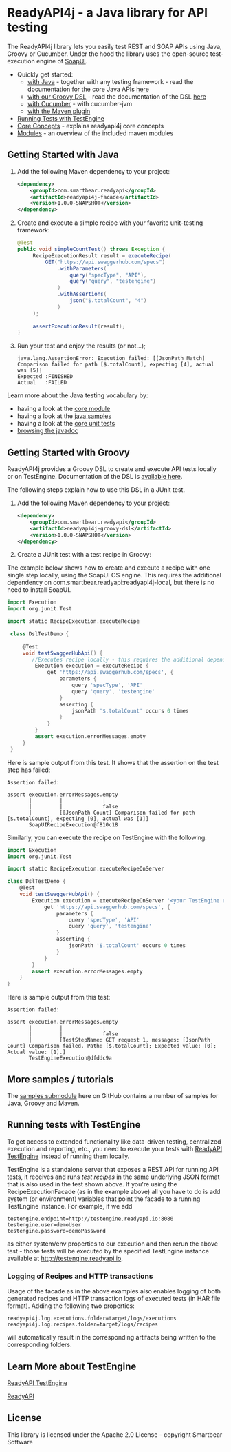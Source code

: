 # ReadyAPI4j - a Java library for API testing

The ReadyAPI4j library lets you easily test REST and SOAP APIs using Java, Groovy or Cucumber. 
Under the hood the library uses the open-source test-execution engine of [SoapUI](http://www.soapui.org).

* Quickly get started:
  * [with Java](#getting-started-with-java) - together with any testing framework - read the documentation for the core Java APIs [here](modules/core)
  * [with our Groovy DSL](#getting-started-with-groovy) - read the documentation of the DSL [here](modules/groovy-dsl)
  * [with Cucumber](modules/cucumber) - with cucumber-jvm 
  * [with the Maven plugin](modules/maven-plugin)
* [Running Tests with TestEngine](#running-tests-with-testengine)
* [Core Concepts](CONCEPTS.md) - explains readyapi4j core concepts
* [Modules](MODULES.md) - an overview of the included maven modules

## Getting Started with Java

1. Add the following Maven dependency to your project:
 
	```xml
	<dependency>
		<groupId>com.smartbear.readyapi</groupId>
		<artifactId>readyapi4j-facade</artifactId>
		<version>1.0.0-SNAPSHOT</version>
	</dependency>
	```

2. Create and execute a simple recipe with your favorite unit-testing framework:

	```java
    @Test
    public void simpleCountTest() throws Exception {
         RecipeExecutionResult result = executeRecipe(
             GET("https://api.swaggerhub.com/specs")
                 .withParameters(
                     query("specType", "API"),
                     query("query", "testengine")
                 )
                 .withAssertions(
                     json("$.totalCount", "4")
                 )
         );
         
         assertExecutionResult(result);
    }
	```

3. Run your test and enjoy the results (or not...);

    ```
    java.lang.AssertionError: Execution failed: [[JsonPath Match] Comparison failed for path [$.totalCount], expecting [4], actual was [5]] 
    Expected :FINISHED
    Actual   :FAILED
    ```

Learn more about the Java testing vocabulary by:
- having a look at the [core module](modules/core)
- having a look at the [java samples](modules/samples/java/src/test/java/com/smartbear/readyapi4j/samples/java)
- having a look at the [core unit tests](modules/core/src/test/java/com/smartbear/readyapi4j)
- [browsing the javadoc](http://smartbear.github.io/readyapi4j/apidocs/) 

## Getting Started with Groovy 

ReadyAPI4j provides a Groovy DSL to create and execute API tests locally or on TestEngine. Documentation of the DSL
is [available here](modules/groovy-dsl).

The following steps explain how to use this DSL in a JUnit test.

1. Add the following Maven dependency to your project:
 
	```xml
	<dependency>
		<groupId>com.smartbear.readyapi</groupId>
		<artifactId>readyapi4j-groovy-dsl</artifactId>
		<version>1.0.0-SNAPSHOT</version>
	</dependency>
	```

2. Create a JUnit test with a test recipe in Groovy:

  The example below shows how to create and execute a recipe with one single step locally, using the SoapUI OS engine. 
  This requires the additional dependency on com.smartbear.readyapi:readyapi4j-local, but there is no need to install SoapUI. 
   ```groovy
   import Execution
   import org.junit.Test
   
   import static RecipeExecution.executeRecipe

    class DslTestDemo {
    
        @Test
        void testSwaggerHubApi() {
           //Executes recipe locally - this requires the additional dependency com.smartbear.readyapi:readyapi4j-local
            Execution execution = executeRecipe {
                get 'https://api.swaggerhub.com/specs', {
                    parameters {
                        query 'specType', 'API'
                        query 'query', 'testengine'
                    }
                    asserting {
                        jsonPath '$.totalCount' occurs 0 times
                    }
                }
            }
            assert execution.errorMessages.empty
        }
    }   
   ```
   Here is sample output from this test. It shows that the assertion on the test step has failed:
   ```
   Assertion failed: 
   
   assert execution.errorMessages.empty
          |         |             |
          |         |             false
          |         [[JsonPath Count] Comparison failed for path [$.totalCount], expecting [0], actual was [1]]
          SoapUIRecipeExecution@f810c18
   ```
   
   Similarly, you can execute the recipe on TestEngine with the following:
   ```groovy
   import Execution
   import org.junit.Test
   
   import static RecipeExecution.executeRecipeOnServer
   
   class DslTestDemo {
       @Test
       void testSwaggerHubApi() {
           Execution execution = executeRecipeOnServer '<your TestEngine url, e.g. http://localhost:8080>', '<your user>', '<your password>', {
               get 'https://api.swaggerhub.com/specs', {
                   parameters {
                       query 'specType', 'API'
                       query 'query', 'testengine'
                   }
                   asserting {
                       jsonPath '$.totalCount' occurs 0 times
                   }
               }
           }
           assert execution.errorMessages.empty
       }
   }
   ```
Here is sample output from this test:
```
Assertion failed: 

assert execution.errorMessages.empty
       |         |             |
       |         |             false
       |         [TestStepName: GET request 1, messages: [JsonPath Count] Comparison failed. Path: [$.totalCount]; Expected value: [0]; Actual value: [1].]
       TestEngineExecution@dfddc9a
```
## More samples / tutorials

The [samples submodule](modules/samples) here on GitHub contains a number of samples for Java, Groovy and Maven.

## Running tests with TestEngine

To get access to extended functionality like data-driven testing, centralized execution and reporting, etc., you 
need to execute your tests with [ReadyAPI TestEngine](https://support.smartbear.com/readyapi/docs/testengine/index.html) instead of running 
them locally. 

TestEngine is a standalone server that exposes a REST API for running API tests, it receives and runs *test recipes* 
in the same underlying JSON format that is also used in the test shown above. If you're using the RecipeExecutionFacade 
(as in the example above) all you have to do is add system (or environment) variables that point the facade to a 
running TestEngine instance. For example, if we add

```
testengine.endpoint=http://testengine.readyapi.io:8080
testengine.user=demoUser
testengine.password=demoPassword
```
	
as either system/env properties to our execution and then rerun the above test - those tests will be executed by the 
specified TestEngine instance available at http://testengine.readyapi.io.

### Logging of Recipes and HTTP transactions

Usage of the facade as in the above examples also enables logging of both generated recipes and HTTP transaction logs 
of executed tests (in HAR file format). Adding the following two properties:

```
readyapi4j.log.executions.folder=target/logs/executions
readyapi4j.log.recipes.folder=target/logs/recipes
```

will automatically result in the corresponding artifacts being written to the corresponding folders.

## Learn More about TestEngine

[ReadyAPI TestEngine](https://smartbear.com/product/ready-api/testengine/overview/)

[ReadyAPI](https://smartbear.com/product/ready-api/overview/)

## License

This library is licensed under the Apache 2.0 License - copyright Smartbear Software

